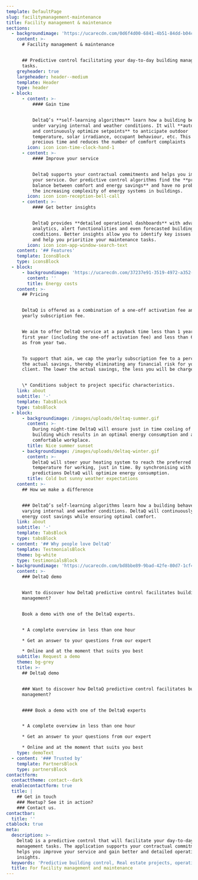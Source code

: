 ```yaml
---
template: DefaultPage
slug: facilitymanagement-maintenance
title: Facility management & maintenance
sections:
  - backgroundimage: 'https://ucarecdn.com/0d6f4d00-6841-4b51-84dd-b04c6fd29102/'
    content: >-
      # Facility management & maintenance


      ## Predictive control facilitating your day-to-day building management
      tasks.
    greyheader: true
    largeheader: header--medium
    template: Header
    type: header
  - block:
      - content: >-
          #### Gain time


          DeltaQ’s **self-learning algorithms** learn how a building behaves
          under varying internal and weather conditions. It will **automatically
          and continuously optimize setpoints** to anticipate outdoor
          temperature, solar irradiance, occupant behaviour, etc. This saves you
          precious time and reduces the number of comfort complaints
        icon: icon icon-time-clock-hand-1
      - content: >-
          #### Improve your service


          DeltaQ supports your contractual commitments and helps you improve
          your service. Our predictive control algorithms find the **proper
          balance between comfort and energy savings** and have no problem with
          the increasing complexity of energy systems in buildings.
        icon: icon icon-reception-bell-call
      - content: >-
          #### Get better insights


          DeltaQ provides **detailed operational dashboards** with advanced
          analytics, alert functionalities and even forecasted building
          conditions. Better insights allow you to identify key issues faster
          and help you prioritize your maintenance tasks.
        icon: icon icon-app-window-search-text
    content: '## Features'
    template: IconsBlock
    type: iconsBlock
  - block:
      - backgroundimage: 'https://ucarecdn.com/37237e91-3519-4972-a352-218352e571cf/'
        content: ''
        title: Energy costs
    content: >-
      ## Pricing


      DeltaQ is offered as a combination of a one-off activation fee and a
      yearly subscription fee.


      We aim to offer DeltaQ service at a payback time less than 1 year for the
      first year (including the one-off activation fee) and less than 6 months
      as from year two.


      To support that aim, we cap the yearly subscription fee to a percentage of
      the actual savings, thereby eliminating any financial risk for you as a
      client. The lower the actual savings, the less you will be charged. *


      \* Conditions subject to project specific characteristics.
    link: about
    subtitle: '-'
    template: TabsBlock
    type: tabsBlock
  - block:
      - backgroundimage: /images/uploads/deltaq-summer.gif
        content: >-
          During night-time DeltaQ will ensure just in time cooling of your
          building which results in an optimal energy consumption and a
          comfortable workplace.
        title: Nice summer sunset
      - backgroundimage: /images/uploads/deltaq-winter.gif
        content: >-
          DeltaQ will steer your heating system to reach the preferred
          temperature for working, just in time. By synchronising with weather
          predictions DeltaQ will optimize energy consumption.
        title: Cold but sunny weather expectations
    content: >-
      ## How we make a difference


      ### DeltaQ’s self-learning algorithms learn how a building behaves under
      varying internal and weather conditions. DeltaQ will continuously maximize
      energy cost savings while ensuring optimal comfort.
    link: about
    subtitle: '-'
    template: TabsBlock
    type: tabsBlock
  - content: '## Why people love DeltaQ'
    template: TestmonialsBlock
    theme: bg-white
    type: testimonialsBlock
  - backgroundimage: 'https://ucarecdn.com/bd8bbe89-9bad-42fe-80d7-1cf4b54d1d1c/'
    content: >-
      ### DeltaQ demo


      Want to discover how DeltaQ predictive control facilitates building
      management?


      Book a demo with one of the DeltaQ experts.


      * A complete overview in less than one hour

      * Get an answer to your questions from our expert

      * Online and at the moment that suits you best
    subtitle: Request a demo
    theme: bg-grey
    title: >-
      ## DeltaQ demo


      ### Want to discover how DeltaQ predictive control facilitates building
      management?


      #### Book a demo with one of the DeltaQ experts


      * A complete overview in less than one hour

      * Get an answer to your questions from our expert

      * Online and at the moment that suits you best
    type: demoText
  - content: '### Trusted by'
    template: PartnersBlock
    type: partnersBlock
contactform:
  contacttheme: contact--dark
  enablecontactform: true
  title: |
    ## Get in touch
    ### Meetup? See it in action?
    ### Contact us.
contactbar:
  title: ''
ctablock: true
meta:
  description: >-
    DeltaQ is a predictive control that will facilitate your day-to-day building
    management tasks. The application supports your contractual commitments and
    helps you improve your service and gain better and detailed operational
    insights. 
  keywords: 'Predictive building control, Real estate projects, operations'
  title: For facility management and maintenance
---
```



